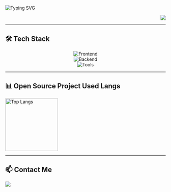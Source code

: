 
</h1>

<p align="left">
  <img src="https://readme-typing-svg.demolab.com?font=Fira+Code&size=24&pause=1000&color=00C853&width=435&lines=Full-Stack+Developer;Open-Source+Enthusiast;Always+Be+Coding" alt="Typing SVG" />
</p>

<p align="right">
  <a href="https://github.com/RongBeiJun"><img src="https://komarev.com/ghpvc/?username=RongBeiJun&abbreviated=true&color=yellow" ></a>
</p>

---

## 🛠️ Tech Stack
<p align="center">
  <img src="https://skillicons.dev/icons?i=html,css,js,vue" alt="Frontend" />
  <br />
  <img src="https://skillicons.dev/icons?i=c,cpp,python,java,kotlin,nodejs" alt="Backend" />
  <br />
  <img src="https://skillicons.dev/icons?i=git,docker,linux,md,vscode,androidstudio,nginx,idea,pycharm,mysql" alt="Tools" />
</p>

---

## 📊 Open Source Project Used Langs
<p align="left">
  <img src="https://github-readme-stats.vercel.app/api/top-langs/?username=RongBeiJun&layout=compact&theme=radical&v=1" height="165" alt="Top Langs" />
</p>

---

## 📫 Contact Me
<p align="left">
  <a href="mailto:hmsrgyqh@gmail.com"><img src="https://img.shields.io/badge/-Gmail-EA4335?style=flat&logo=gmail&logoColor=white" /></a>
</p>
